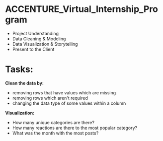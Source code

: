 # ACCENTURE_Virtual_Internship_Program
- Project Understanding<br/>
- Data Cleaning & Modeling<br/>
- Data Visualization & Storytelling<br/>
- Present to the Client<br/>

# Tasks:
**Clean the data by:** <br/>

- removing rows that have values which are missing <br/>
- removing rows which aren't required
- changing the data type of some values within a column <br/>

**Visualization:** <br/>

- How many unique categories are there? <br/>
- How many reactions are there to the most popular category? <br/>
- What was the month with the most posts? <br/>

